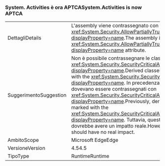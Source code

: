 ### <a name="systemactivities-is-now-aptca"></a><span data-ttu-id="8c2e7-101">System. Activities è ora APTCA</span><span class="sxs-lookup"><span data-stu-id="8c2e7-101">System.Activities is now APTCA</span></span>

|   |   |
|---|---|
|<span data-ttu-id="8c2e7-102">Dettagli</span><span class="sxs-lookup"><span data-stu-id="8c2e7-102">Details</span></span>|<span data-ttu-id="8c2e7-103">L'assembly viene contrassegnato con l'attributo <xref:System.Security.AllowPartiallyTrustedCallersAttribute?displayProperty=name>.</span><span class="sxs-lookup"><span data-stu-id="8c2e7-103">The assembly is marked with the <xref:System.Security.AllowPartiallyTrustedCallersAttribute?displayProperty=name> attribute.</span></span>|
|<span data-ttu-id="8c2e7-104">Suggerimento</span><span class="sxs-lookup"><span data-stu-id="8c2e7-104">Suggestion</span></span>|<span data-ttu-id="8c2e7-105">Non è possibile contrassegnare le classi derivate con <xref:System.Security.SecurityCriticalAttribute?displayProperty=name>.</span><span class="sxs-lookup"><span data-stu-id="8c2e7-105">Derived classes cannot be marked with the <xref:System.Security.SecurityCriticalAttribute?displayProperty=name>.</span></span> <span data-ttu-id="8c2e7-106">In precedenza, i tipi derivati dovevano essere contrassegnati con <xref:System.Security.SecurityCriticalAttribute?displayProperty=name>.</span><span class="sxs-lookup"><span data-stu-id="8c2e7-106">Previously, derived types had to be marked with the <xref:System.Security.SecurityCriticalAttribute?displayProperty=name>.</span></span> <span data-ttu-id="8c2e7-107">Tuttavia, questa modifica non dovrebbe avere un impatto reale.</span><span class="sxs-lookup"><span data-stu-id="8c2e7-107">However, this change should have no real impact.</span></span>|
|<span data-ttu-id="8c2e7-108">Ambito</span><span class="sxs-lookup"><span data-stu-id="8c2e7-108">Scope</span></span>|<span data-ttu-id="8c2e7-109">Microsoft Edge</span><span class="sxs-lookup"><span data-stu-id="8c2e7-109">Edge</span></span>|
|<span data-ttu-id="8c2e7-110">Versione</span><span class="sxs-lookup"><span data-stu-id="8c2e7-110">Version</span></span>|<span data-ttu-id="8c2e7-111">4.5</span><span class="sxs-lookup"><span data-stu-id="8c2e7-111">4.5</span></span>|
|<span data-ttu-id="8c2e7-112">Tipo</span><span class="sxs-lookup"><span data-stu-id="8c2e7-112">Type</span></span>|<span data-ttu-id="8c2e7-113">Runtime</span><span class="sxs-lookup"><span data-stu-id="8c2e7-113">Runtime</span></span>|

